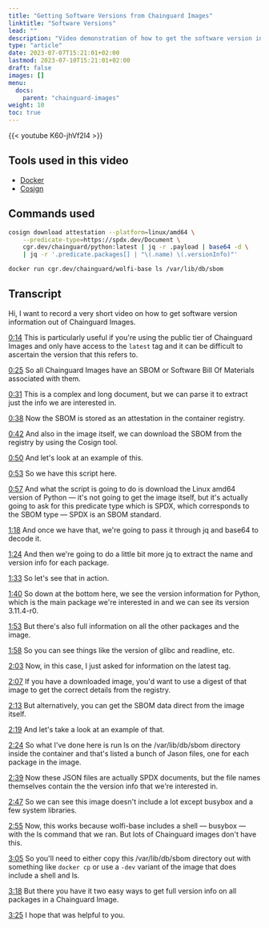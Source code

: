 ```yaml
---
title: "Getting Software Versions from Chainguard Images"
linktitle: "Software Versions"
lead: ""
description: "Video demonstration of how to get the software version information from Chainguard Images"
type: "article"
date: 2023-07-07T15:21:01+02:00
lastmod: 2023-07-10T15:21:01+02:00
draft: false
images: []
menu:
  docs:
    parent: "chainguard-images"
weight: 10
toc: true
---
```


{{< youtube K60-jhVf2I4 >}}

## Tools used in this video

* [Docker](https://docker.com)
* [Cosign](https://github.com/sigstore/cosign)

## Commands used

```sh
cosign download attestation --platform=linux/amd64 \
    --predicate-type=https://spdx.dev/Document \
    cgr.dev/chainguard/python:latest | jq -r .payload | base64 -d \
    | jq -r '.predicate.packages[] | "\(.name) \(.versionInfo)"'
```

```sh
docker run cgr.dev/chainguard/wolfi-base ls /var/lib/db/sbom
```

## Transcript

Hi, I want to record a very short video on how to get software version information out of Chainguard
Images.

<a href="https://youtu.be/K60-jhVf2I4?t=14" target="_blank">0:14</a>
This is particularly useful if you're using the public tier of Chainguard Images and only have
access to the `latest` tag and it can be difficult to ascertain the version that this refers to.

<a href="https://youtu.be/K60-jhVf2I4?t=25" target="_blank">0:25</a>
So all Chainguard Images have an SBOM or Software Bill Of Materials associated with them.

<a href="https://youtu.be/K60-jhVf2I4?t=31" target="_blank">0:31</a>
This is a complex and long document, but we can parse it to extract just the info we are interested in.

<a href="https://youtu.be/K60-jhVf2I4?t=38" target="_blank">0:38</a>
Now the SBOM is stored as an attestation in the container registry.

<a href="https://youtu.be/K60-jhVf2I4?t=42" target="_blank">0:42</a>
And also in the image itself, we can download the SBOM from the registry by using the Cosign tool.

<a href="https://youtu.be/K60-jhVf2I4?t=50" target="_blank">0:50</a>
And let's look at an example of this.

<a href="https://youtu.be/K60-jhVf2I4?t=53" target="_blank">0:53</a>
So we have this script here.

<a href="https://youtu.be/K60-jhVf2I4?t=57" target="_blank">0:57</a>
And what the script is going to do is download the Linux amd64 version of Python — it's not going
to get the image itself, but it's actually going to ask for this predicate type which is SPDX, which
corresponds to the SBOM type — SPDX is an SBOM standard.

<a href="https://youtu.be/K60-jhVf2I4?t=78" target="_blank">1:18</a>
And once we have that, we're going to pass it through jq and base64 to decode it.

<a href="https://youtu.be/K60-jhVf2I4?t=84" target="_blank">1:24</a>
And then we're going to do a little bit more jq to extract the name and version info for each package.

<a href="https://youtu.be/K60-jhVf2I4?t=93" target="_blank">1:33</a>
So let's see that in action.

<a href="https://youtu.be/K60-jhVf2I4?t=100" target="_blank">1:40</a>
So down at the bottom here, we see the version information for Python, which is the main package
we're interested in and we can see its version 3.11.4-r0.

<a href="https://youtu.be/K60-jhVf2I4?t=113" target="_blank">1:53</a>
But there's also full information on all the other packages and the image.

<a href="https://youtu.be/K60-jhVf2I4?t=118" target="_blank">1:58</a>
So you can see things like the version of glibc and readline, etc.

<a href="https://youtu.be/K60-jhVf2I4?t=123" target="_blank">2:03</a>
Now, in this case, I just asked for information on the latest tag.

<a href="https://youtu.be/K60-jhVf2I4?t=127" target="_blank">2:07</a>
If you have a downloaded image, you'd want to use a digest of that image to get the correct details from the registry.

<a href="https://youtu.be/K60-jhVf2I4?t=133" target="_blank">2:13</a>
But alternatively, you can get the SBOM data direct from the image itself.

<a href="https://youtu.be/K60-jhVf2I4?t=139" target="_blank">2:19</a>
And let's take a look at an example of that.

<a href="https://youtu.be/K60-jhVf2I4?t=144" target="_blank">2:24</a>
So what I've done here is run ls on the /var/lib/db/sbom directory inside the container and that's listed a bunch of Jason files, one for each package in the image.

<a href="https://youtu.be/K60-jhVf2I4?t=159" target="_blank">2:39</a>
Now these JSON files are actually SPDX documents, but the file names themselves contain the the version info that we're interested in.

<a href="https://youtu.be/K60-jhVf2I4?t=167" target="_blank">2:47</a>
So we can see this image doesn't include a lot except busybox and a few system libraries.

<a href="https://youtu.be/K60-jhVf2I4?t=175" target="_blank">2:55</a>
Now, this works because wolfi-base includes a shell — busybox — with the ls command that we ran.
But lots of Chainguard images don't have this.

<a href="https://youtu.be/K60-jhVf2I4?t=185" target="_blank">3:05</a>
So you'll need to either copy this /var/lib/db/sbom directory out with something like `docker cp` or
use a `-dev` variant of the image that does include a shell and ls.

<a href="https://youtu.be/K60-jhVf2I4?t=198" target="_blank">3:18</a>
But there you have it two easy ways to get full version info on all packages in a Chainguard Image.

<a href="https://youtu.be/K60-jhVf2I4?t=205" target="_blank">3:25</a>
I hope that was helpful to you.
